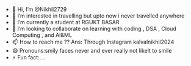 - 👋 Hi, I’m @Nikhil2729
- 👀 I’m interested in travelling but upto now i never travelled anywhere
- 🌱 I’m currently a student at RGUKT BASAR
- 💞️ I’m looking to collaborate on learning with coding , DSA , Cloud Computing , and AI&ML
- 📫 How to reach me ?? Ans: Through Instagram kalvalnikhil2024
- 😄 Pronouns:smily faces never and ever really not likelt to smile 
- ⚡ Fun fact:....

<!---
Nikhil2729/Nikhil2729 is a ✨ special ✨ repository because its `README.md` (this file) appears on your GitHub profile.
You can click the Preview link to take a look at your changes.
--->

